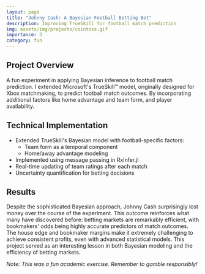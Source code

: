 ```yaml
---
layout: page
title: "Johnny Cash: A Bayesian Football Betting Bot"
description: Improving TrueSkill for football match prediction
img: assets/img/projects/cointoss.gif
importance: 3
category: fun
---
```


## Project Overview
A fun experiment in applying Bayesian inference to football match prediction. I extended Microsoft's TrueSkill™ model, originally designed for Xbox matchmaking, to predict football match outcomes. By incorporating additional factors like home advantage and team form, and player availability.

## Technical Implementation
- Extended TrueSkill's Bayesian model with football-specific factors:
  * Team form as a temporal component
  * Home/away advantage modeling
- Implemented using message passing in RxInfer.jl
- Real-time updating of team ratings after each match
- Uncertainty quantification for betting decisions

## Results
Despite the sophisticated Bayesian approach, Johnny Cash surprisingly lost money over the course of the experiment. This outcome reinforces what many have discovered before: betting markets are remarkably efficient, with bookmakers' odds being highly accurate predictors of match outcomes. The house edge and bookmaker margins make it extremely challenging to achieve consistent profits, even with advanced statistical models. This project served as an interesting lesson in both Bayesian modeling and the efficiency of betting markets.


*Note: This was a fun academic exercise. Remember to gamble responsibly!* 